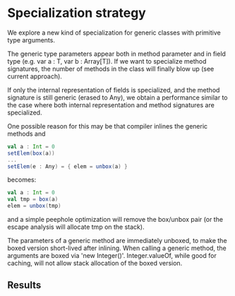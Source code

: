Specialization strategy
=======================

We explore a new kind of specialization for generic classes with 
primitive type arguments. 
  
The generic type parameters appear both in method parameter and in
field type (e.g. var a : T, var b : Array[T]). If we want to 
specialize method signatures, the number of methods in the class
will finally blow up (see current approach). 

If only the internal representation of fields is specialized, and 
the method signature is still generic (erased to Any), we obtain 
a performance similar to the case where both internal representation
and method signatures are specialized. 
 
One possible reason for this may be that compiler inlines the generic 
methods and 
```Scala
val a : Int = 0
setElem(box(a))
...
setElem(e : Any) = { elem = unbox(a) }
```
  becomes:
```Scala
val a : Int = 0
val tmp = box(a)
elem = unbox(tmp)
```  
and a simple peephole optimization will remove the box/unbox pair (or the 
escape analysis will allocate tmp on the stack).
  
  
The parameters of a generic method are immediately unboxed, to make the 
boxed version short-lived after inlining. When calling a generic method, 
the arguments are boxed via 'new Integer()'. Integer.valueOf, while 
good for caching, will not allow stack allocation of the boxed version.

Results
-------